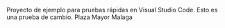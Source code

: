 Proyecto de ejemplo para pruebas rápidas en Visual Studio Code.
Esto es una prueba de cambio.
Plaza Mayor Malaga